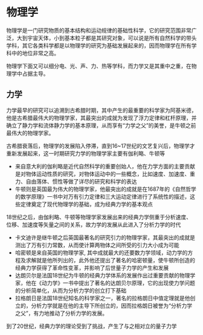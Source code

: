# 物理学

物理学是一门研究物质的基本结构和运动规律的基础性科学，它的研究范围非常广泛，大到宇宙天体，小到基本粒子都是其研究对象，可以说是所有自然科学的带头学科，其它各类科学都是以物理学的研究为基础发展起来的，因而物理学在所有学科中的地位非常之高。

物理学下面又可以细分电、光、声、力、热等学科，而力学又是其重中之重，在物理学中占据主导。

## 力学

力学最早的研究可以追溯到古希腊时期，其中产生的最重要的科学家为阿基米德，他是古希腊最伟大的物理学家，其最突出的成就为发现了浮力定律和杠杆原理，并确立了静力学和流体静力学的基本原理，从而享有“力学之父”的美誉，是牛顿之前最伟大的物理学家。

古希腊衰落后，物理学的发展陷入停滞，直到16~17世纪的文艺复兴后，物理学才重新发展起来，这一时期研究力学的物理学家主要有伽利略、牛顿等
- 来自意大利的伽利略是近代自然科学的重要创始人，他在力学方面的主要贡献是对物体运动性质的研究，对物体运动中的一些概念，比如速度、加速度、重力、自由落体、惯性等做了详尽的研究和科学的表达
- 牛顿则是英国最为伟大的物理学家，他最突出的成就是在1687年的《自然哲学的数学原理》一书中对万有引力定律和三大运动定律进行了系统性的描述，这些定律奠定了现代物理学的基础，成为经典力学的基本观点

18世纪之后，由伽利略、牛顿等物理学家发展出来的经典力学侧重于分析速度、位移、加速度等矢量之间的关系，故力学的发展从此进入了分析力学的时代
- 卡文迪许是继牛顿之后英国最著名的研究引力的物理学家，其最突出的成就是测出了万有引力常数，从而使计算两物体之间所受的引力大小成为可能
- 哈密顿是来自英国的物理学家, 其中成就最大的还要数力学领域，动力学的方程及求解就是他所列出的，此外他还提出了著名的哈密顿量，使牛顿所创造的经典力学获得了革命性变革，并影响了后世量子力学的产生和发展
- 达朗贝尔是法国18世纪为牛顿的经典力学体系的发展作出过重要贡献的物理学家，他在《动力学》一书中提出了著名的达朗贝尔原理，它的出现使力学问题的分析简单化，从而为分析力学的创立打下基础
- 拉格朗日是法国18世纪知名的科学家之一，著名的拉格朗日中值定理就是他创立的，分析力学就是在他的主导下所创立的，因而拉格朗日被誉为“分析力学之父”，有力地推动了分析力学的发展。

到了20世纪，经典力学的理论受到了挑战，产生了与之相对立的量子力学